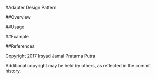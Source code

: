 #Adapter Design Pattern

##Overview

##Usage

##Example

##References

Copyright 2017 Irsyad Jamal Pratama Putra</dd>

Additional copyright may be held by others, as reflected in the commit history. 